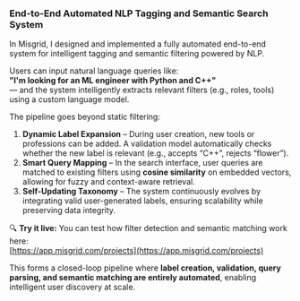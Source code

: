 ### End-to-End Automated NLP Tagging and Semantic Search System

In Misgrid, I designed and implemented a fully automated end-to-end system for intelligent tagging and semantic filtering powered by NLP.

Users can input natural language queries like:  
**"I'm looking for an ML engineer with Python and C++"**  
— and the system intelligently extracts relevant filters (e.g., roles, tools) using a custom language model.

The pipeline goes beyond static filtering:
1. **Dynamic Label Expansion** – During user creation, new tools or professions can be added. A validation model automatically checks whether the new label is relevant (e.g., accepts “C++”, rejects “flower”).
2. **Smart Query Mapping** – In the search interface, user queries are matched to existing filters using **cosine similarity** on embedded vectors, allowing for fuzzy and context-aware retrieval.
3. **Self-Updating Taxonomy** – The system continuously evolves by integrating valid user-generated labels, ensuring scalability while preserving data integrity.

🔍 **Try it live:** You can test how filter detection and semantic matching work here:  
[https://app.misgrid.com/projects](https://app.misgrid.com/projects)

This forms a closed-loop pipeline where **label creation, validation, query parsing, and semantic matching are entirely automated**, enabling intelligent user discovery at scale.
